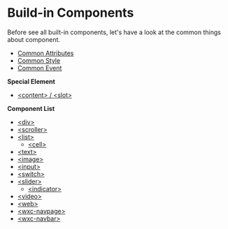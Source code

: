 # Build-in Components

Before see all built-in components, let's have a look at the common things about component.

* [Common Attributes](../references/common-attrs.md)
* [Common Style](../references/common-style.md)
* [Common Event](../references/common-event.md)

**Special Element**

* [&lt;content&gt; / &lt;slot&gt;](./special-element.md)

**Component List**

* [&lt;div&gt;](./div.md)
* [&lt;scroller&gt;](./scroller.md)
* [&lt;list&gt;](./list.md)
    * [&lt;cell&gt;](./cell.md)
* [&lt;text&gt;](./text.md)
* [&lt;image&gt;](./image.md)
* [&lt;input&gt;](./input.md)
* [&lt;switch&gt;](./switch.md)
* [&lt;slider&gt;](./slider.md)
    * [&lt;indicator&gt;](./indicator.md)
* [&lt;video&gt;](./video.md)
* [&lt;web&gt;](./web.md)
* [&lt;wxc-navpage&gt;](./wxc-navpage.md)
* [&lt;wxc-navbar&gt;](./wxc-navbar.md)